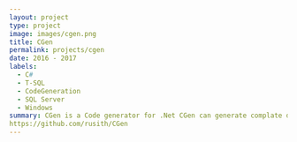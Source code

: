 ```yaml
---
layout: project
type: project
image: images/cgen.png
title: CGen
permalink: projects/cgen
date: 2016 - 2017
labels:
  - C#
  - T-SQL
  - CodeGeneration
  - SQL Server
  - Windows
summary: CGen is a Code generator for .Net CGen can generate complate data access layer from a database
https://github.com/rusith/CGen
---
```

